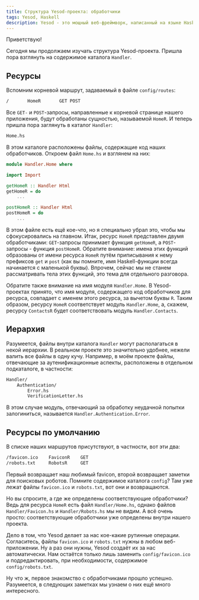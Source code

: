 ```yaml
---
title: Структура Yesod-проекта: обработчики
tags: Yesod, Haskell
description: Yesod - это мощный веб-фреймворк, написанный на языке Haskell. Изучаем структуру нашего проекта. На очереди - обработчики запросов.
---
```


Приветствую!

Сегодня мы продолжаем изучать структура Yesod-проекта. Пришла пора взглянуть на содержимое каталога `Handler`.

## Ресурсы

Вспомним корневой маршрут, задаваемый в файле `config/routes`:

```bash
/       HomeR       GET POST
```

Все `GET-` и `POST`-запросы, направленные к корневой странице нашего приложения, будут обработаны сущностью, называемой `HomeR`. И теперь пришла пора заглянуть в каталог `Handler`:

```bash
Home.hs
```

В этом каталоге расположены файлы, содержащие код наших обработчиков. Откроем файл `Home.hs` и взглянем на них:

```haskell
module Handler.Home where

import Import

getHomeR :: Handler Html
getHomeR = do
    ...

postHomeR :: Handler Html
postHomeR = do
    ...
```

В этом файле есть ещё кое-что, но я специально убрал это, чтобы мы сфокусировались на главном. Итак, ресурс `HomeR` представлен двумя обработчиками: `GET`-запросы принимает функция `getHomeR`, а `POST`-запросы - функция `postHomeR`. Обратите внимание: имена этих функций образованы от имени ресурса `HomeR` путём приписывания к нему префиксов `get` и `post` (как вы помните, имя Haskell-функции всегда начинается с маленькой буквы). Впрочем, сейчас мы не станем рассматривать тела этих функций, это тема для отдельного разговора.

Обратите также внимание на имя модуля `Handler.Home`. В Yesod-проектах принято, что имя модуля, содержащего код обработчиков для ресурса, совпадает с именем этого ресурса, за вычетом буквы `R`. Таким образом, ресурсу `HomeR` соответствует модуль `Handler.Home`, а, скажем, ресурсу `ContactsR` будет соответствовать модуль `Handler.Contacts`.

## Иерархия

Разумеется, файлы внутри каталога `Handler` могут располагаться в некой иерархии. В реальном проекте это значительно удобнее, нежели валить все файлы в одну кучу. Например, в моём проекте файлы, отвечающие за аутенификационные аспекты, расположены в отдельном подкаталоге, в частности:

```bash
Handler/
    Authentication/
        Error.hs
        VerificationLetter.hs
```

В этом случае модуль, отвечающий за обработку неудачной попытки залогиниться, называется `Handler.Authentication.Error`.

## Ресурсы по умолчанию

В списке наших маршрутов присутствуют, в частности, вот эти два:

```bash
/favicon.ico    FaviconR    GET
/robots.txt     RobotsR     GET
```

Первый возвращает наш любимый favicon, второй возвращает заметки для поисковых роботов. Помните содержимое каталога `config`? Там уже лежат файлы `favicon.ico` и `robots.txt`, вот они и возвращаются.

Но вы спросите, а где же определены соответствующие обработчики? Ведь для ресурса `HomeR` есть файл `Handler/Home.hs`, однако файлов `Handler/Favicon.hs` и `Handler/Robots.hs` мы не видим. А всё очень просто: соответствующие обработчики уже определены внутри нашего проекта.

Дело в том, что Yesod делает за нас кое-какие рутинные операции. Согласитесь, файлы `favicon.ico` и `robots.txt` нужны в любом веб-приложении. Ну а раз они нужны, Yesod создаёт их за нас автоматически. Нам остаётся только лишь заменить `config/favicon.ico` и подредактировать, при необходимости, содержимое `config/robots.txt`.

Ну что ж, первое знакомство с обработчиками прошло успешно. Разумеется, в следующих заметках мы узнаем о них ещё много интересного.

